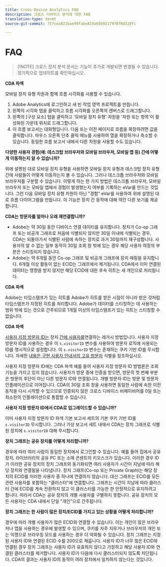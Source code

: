 ```yaml
---
title: Cross-Device Analytics FAQ
description: 크로스 디바이스 분석에 대한 FAQ
translation-type: tm+mt
source-git-commit: 757cea821bae49fabe819a65b921797070d328fc

---
```



# FAQ

> [!NOTE] 크로스 장치 분석 문서는 기능이 추가로 개발되면 변경될 수 있습니다. 정기적으로 업데이트를 확인하십시오.

**CDA 파섹**

모바일 장치 유형 차원과 함께 흐름 시각화를 사용할 수 있습니다.

1. Adobe Analytics에 로그인하고 새 빈 작업 영역 프로젝트를 만듭니다.
2. 왼쪽의 시각화 탭을 클릭하고 흐름 시각화를 오른쪽의 캔버스로 드래그합니다.
3. 왼쪽의 [구성 요소] 탭을 클릭하고 '모바일 장치 유형' 차원을 '차원 또는 항목'이 활성화된 가운데 위치로 드래그합니다.
4. 이 흐름 보고서는 대화형입니다. 다음 또는 이전 페이지로 흐름을 확장하려면 값을 클릭합니다. 마우스 오른쪽 단추 클릭 메뉴를 사용하여 열을 확장하거나 축소할 수 있습니다. 동일한 흐름 보고서 내에서 다른 차원을 사용할 수도 있습니다.

**다양한 사용자 경험(예: 데스크탑 브라우저와 모바일 브라우저, 모바일 앱 등) 간에 어떻게 이동하는지 알 수 있습니까?**

위에 설명된 대로 모바일 장치 유형을 사용하면 모바일 장치 유형과 데스크탑 장치 유형 간에 사람들이 어떻게 이동하는지 볼 수 있습니다. 그러나 데스크톱 브라우저와 모바일 브라우저를 구분할 수 있습니다. 이렇게 하는 한 가지 방법은 데스크톱 브라우저, 모바일 브라우저 또는 모바일 앱에서 경험이 발생했는지 여부를 기록하는 eVar를 만드는 것입니다. 그런 다음 모바일 장치 유형 차원이 아닌 "경험" eVar를 사용하여 위에 설명된 대로 흐름 다이어그램을 만듭니다. 이 기능은 장치 간 동작에 대해 약간 다른 보기를 제공합니다.

**CDA는 방문자를 얼마나 오래 재연결합니까?**

* Adobe는 약 30일 동안 디바이스 연결 데이터를 유지합니다. 장치가 Co-op 그래프 또는 비공개 그래프로 처음에 식별되지 않지만 30일 이내에 식별되는 경우, CDA는 되돌아가서 식별된 사람에 속하는 장치로 과거 30일까지 재구성합니다. 사용자의 알 수 없는 일부 동작이 30일 조회 창 밖에 있는 경우 해당 사용자 여정의 부분은 스티칭되지 않습니다.
* Adobe는 약 6개월 동안 Co-op 그래프 및 비공개 그래프에 장치 매핑을 유지합니다. 6개월 이상 활동이 없는 ECID는 그래프에서 제거됩니다. CDA에서 이미 연결된 데이터는 영향을 받지 않지만 해당 ECID에 대한 후속 히트는 새 개인으로 처리됩니다.

**CDA 파섹**

Adobe는 타임스탬프가 있는 히트를 Adobe가 히트를 받은 시점이 아니라 받은 것처럼 타임스탬프가 지정된 히트를 처리합니다. Adobe가 데이터를 스티칭하는 데 사용하는 범위 밖에 있는 것으로 간주되므로 1개월 이상의 타임스탬프가 있는 히트는 스티칭할 수 없습니다.

**CDA 파섹**

[사용자 지정 방문자 ID는](/help/implement/js-implementation/c-unique-visitors/visid-custom.md) 장치 [간에 사용자를](/help/implement/js-implementation/xdevice-visid/xdevice-connecting.md)연결하는 레거시 방법입니다. 사용자 지정 방문자 ID를 사용하는 경우 이 `s.visitorID` 변수를 사용하여 방문자 로직에 사용되는 ID를 명시적으로 설정합니다. 이 `s.visitorID` 변수는 존재하는 쿠키 기반 ID를 무시합니다. 자세한 [내용은 구현 사용자 안내서의 고유 방문자](/help/implement/js-implementation/c-unique-visitors/visid-overview.md) 식별을 참조하십시오.

사용자 지정 방문자 ID에는 CDA 파섹 예를 들어 사용자 지정 방문자 ID 방법론은 조회 기능을 가지고 있지 않습니다. 사용자가 방문 중에 인증을 받으면, 방문의 첫 번째 부분은 방문의 후단이 아닌 다른 방문자 ID와 연결됩니다. 개별 방문자 ID는 방문 및 방문자 인플레이션으로 이어집니다. CDA의 30일 조회 창을 사용하면 동일한 사람에 속한 이전 동작을 다시 시작할 수 있으므로 인증되지 않은 크로스 디바이스 비헤이비어를 0일 또는 최소한의 인플레이션으로 통합할 수 있습니다.

**사용자 지정 방문자 ID에서 CDA로 업그레이드할 수 있습니까?**

이미 사용자 지정 방문자 ID 파섹 기본 보고서 세트의 기본 쿠키 기반 ID를 `s.visitorID` 무시합니다. 그러나 가상 보고서 세트 내에서 CDA는 장치 그래프로 식별된 장치에 `s.visitorID` 대해 무시합니다.

**장치 그래프는 공유 장치를 어떻게 처리합니까?**

경우에 따라 여러 사람이 동일한 장치에서 로그인할 수 있습니다. 예를 들어 집에서 공유 장치, 라이브러리의 공유 PC 또는 소매 콘센트의 키오스크가 있습니다. 이러한 경우 ID가 이러한 공유 장치의 장치 그래프와 동기화되면 여러 사용자가 시간이 지남에 따라 해당 장치와 연결됨을 나타냅니다. 장치 그래프(Co-op 또는 Private Graph)는 해당 장치의 ECID를 이러한 사용자 중 하나에 연결하지 않습니다. 대신 그래프는 ECID를 모든 관련 사용자를 포함하는 "클러스터"에 연결합니다. 그래프는 시간이 지남에 따라 클러스터 간에 ECID를 계속 전환하지 않고 이 클러스터를 가능한 한 안정적으로 유지하려고 합니다. 따라서 CDA는 공유 장치의 개별 사용자를 구별하지 못합니다. 공유 장치의 모든 사용자는 CDA 내에서 단일 "개인"으로 간주됩니다.

**장치 그래프는 한 사람이 많은 장치/ECID를 가지고 있는 상황을 어떻게 처리합니까?**

경우에 따라 개별 사용자가 많은 ECID와 연결할 수 있습니다. 이는 개인이 많은 브라우저나 앱을 사용하는 경우에 발생할 수 있으며, 쿠키를 자주 지우거나 브라우저의 개인 또는 익명으로 브라우징 모드를 사용하는 경우 더 악화될 수 있습니다. 장치 그래프는 지정된 사용자 ID와 연결된 ECID 수를 200으로 채웁니다. 사용자 ID가 너무 많은 ECID와 연결된 경우 장치 그래프는 사용자 ID가 유효하지 않다고 가정하고 해당 사용자 ID와 연결된 클러스터를 제거합니다. 사용자 ID가 다음에 다시 클러스터되지 않도록 차단됩니다. CDA의 결과는 사용자 ID의 동작이 여러 장치에서 일치하지 않는다는 것입니다.
